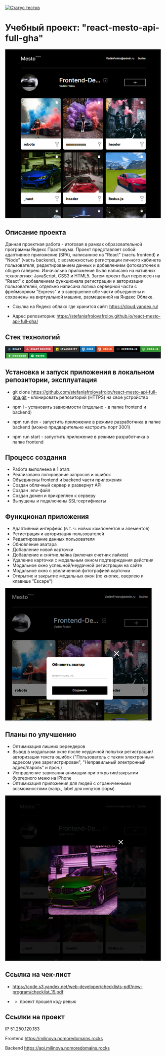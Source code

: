 [![Статус тестов](../../actions/workflows/tests.yml/badge.svg)](../../actions/workflows/tests.yml)

# Учебный проект: "react-mesto-api-full-gha" 

![Image alt](https://github.com/stefaniafrolovafrolov/react-mesto-api-full-gha/blob/project_15/Screenshot_1917.png)

##  Описание проекта
Данная проектная работа - итоговая в рамках образовательной программы Яндекс Практикума. Проект представляет собой адаптивное приложение (SPA), написанное на "React" (часть frontend) и "Node" (часть backend), с возможностью регистрации личного кабинета пользователя, редактированием данных и добавлением фотокарточек в общую галерею.
Изначально приложение было написано на нативных технологиях: JavaScript, CSS3 и HTML5. Затем проект был перенесен на "React" с добавлением функционала регистрации и авторизации пользователей, отдельно написана логика серверной части с фреймворком "Express" и в завершение обе части объединены и сохранены на виртуальной машине, размещенной на Яндекс Облаке.

- Ccылка на Яндекс облако где хранится сайт: https://cloud.yandex.ru/

- Адрес репозитория: https://stefaniafrolovafrolov.github.io/react-mesto-api-full-gha/ 

## Стек технологий

![Image alt](https://github.com/stefaniafrolovafrolov/react-mesto-api-full-gha/blob/project_15/Screenshot_1920.png)

## Установка и запуск приложения в локальном репозитории, эксплуатация 

- git clone https://github.com/stefaniafrolovafrolov/react-mesto-api-full-gha.git - клонировать репозиторий (HTTPS) на свое устройство

- npm i - установить зависимости (отдельно - в папке frontend и backend)

- npm run dev - запустить приложение в режиме разработчика в папке backend (можно предварительно настроить порт 3001)

- npm run start - запустить приложение в режиме разработчика в папке frontend

 ## Процесс создания
- Работа выполнена в 1 этап:
- Реализовано логирование запросов и ошибок
- Объединены frontend и backend части приложения
- Создан облачный сервер и развернут API
- Создан .env-файл
- Создан домен и прикреплен к серверу
- Выпущены и подключены SSL-сертификаты

 ## Функционал приложения
- Адаптивный интерфейс (в т. ч. новых компонентов и элементов)
- Регистрация и авторизация пользователей
- Редактирование данных пользователя
- Обновление аватара
- Добавление новой карточки
- Добавление и снятие лайка (включая счетчик лайков)
- Удаление карточки с модальным окном подтверждения действия
- Модальное окно успешной/неудачной регистрации на сайте
- Модальное окно с увеличенной фотографией карточки
- Открытие и закрытие модальных окон (по кнопке, оверлею и клавише "Escape")

![Image alt](https://github.com/stefaniafrolovafrolov/react-mesto-api-full-gha/blob/project_15/Screenshot_1921.png)


## Планы по улучшению
- Оптимизация лишних ререндеров
- Вывод в модальном окне после неудачной попытки регистрации/авторизации текста ошибок ("Пользователь с таким электронным адресом уже зарегистрирован", "Неправильный электронный адрес/пароль" и проч.)
- Исправление зависания анимации при открытии/закрытии бургерного меню на iPhone
- Оптимизация приложения для людей с ограниченными возможностями (напр., label для инпутов форм)

![Image alt](https://github.com/stefaniafrolovafrolov/react-mesto-api-full-gha/blob/project_15/Screenshot_1919.png)

## Ссылка на чек-лист

- https://code.s3.yandex.net/web-developer/checklists-pdf/new-program/checklist_15.pdf

* - проект прошел код-ревью

## Ссылки на проект

IP 51.250.120.183

Frontend https://milinova.nomoredomains.rocks

Backend https://api.milinova.nomoredomains.rocks
